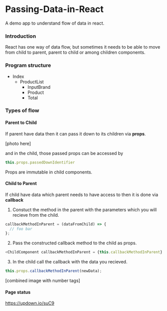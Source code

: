 # Passing-Data-in-React
A demo app to understand flow of data in react.

### Introduction
React has one way of data flow, but sometimes it needs to be able to move from child to parent, parent to child or among children components.

### Program structure
- Index
  - ProductList
    - InputBrand
    - Product
    - Total

### Types of flow
#### Parent to Child
If parent have data then it can pass it down to its children via **props**.

[photo here]

and in the child, those passed props can be accessed by

```javascript
this.props.passedDownIdentifier
```
Props are immutable in child components.
#### Child to Parent
If child have data which parent needs to have access to then it is done via **callback**

1. Constuct the method in the parent with the parameters which you will recieve from the child.
```javascript
callbackMethodInParent = (dataFromChild) => {
  // foo bar
};
```
2. Pass the constructed callback method to the child as props.
```javascript
<ChildComponent callbackMethodInParent = {this.callbackMethodInParent} />
```
3. In the child call the callback with the data you recieved.
```javascript
this.props.callbackMethodInParent(newData);
```
[combined image with number tags]

#### Page status
https://updown.io/suC9
